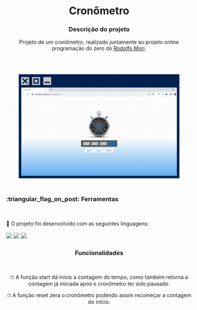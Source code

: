 # <div align="center"> Cronômetro </div>

<div align="center"><h3> Descrição do projeto</h3> </div>

<div align="center"> Projeto de um cronômetro, realizado juntamente ao projeto online programação do zero do
<a href="https://github.com/rodolfomori?tab=repositories">Rodolfo Mori</a>. </div>

<br><br>

<div align="center"><img align="center" width="500px" src="https://github.com/camilaMrt/Cronometro/blob/main/assets/gif%20cronometro.gif?raw=true"></div>

<br>

##

<h3>:triangular_flag_on_post: Ferramentas</h3> <br>

:small_blue_diamond: O projeto foi desenvolvido com as seguintes linguagens: &emsp;&emsp;

<img width="61" align="center" src="https://img.shields.io/badge/HTML5-E34F26?style=for-the-badge&logo=html5&logoColor=white">
<img width="53" align="center" src="https://img.shields.io/badge/CSS3-1572B6?style=for-the-badge&logo=css3&logoColor=white">
<img width="87" align="center" src="https://img.shields.io/badge/JavaScript-323330?style=for-the-badge&logo=javascript&logoColor=F7DF1E">

##

<h3 align="center">Funcionalidades</h3> <br>

<div align="center"<p align="center>"&#9201; No projeto foi desenvolvido um cronômetro para poder medir intervalos de tempo.</p>

<p align="center>&#9201; No cronômetro existem três funções: Start, Stop e Reset.</p>

<p align="center>&#9201; A função start dá início a contagem do tempo, como também retorna a contagem já iniciada após o cronômetro ter sido pausado.</p>

<p align="center>&#9201; A função stop pausa a contagem do cronônometro sempre que acionado. Para retomar a contagem, basta acionar o botão start.</p>

<p align="center>&#9201; A função reset zera o cronômetro podendo assim recomeçar a contagem do início.</p></div>
